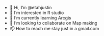 - 👋 Hi, I’m @etahjustin
- 👀 I’m interested in R studio
- 🌱 I’m currently learning Arcgis
- 💞️ I’m looking to collaborate on Map making
- 📫 How to reach me stay just in a gmail.com


<!---
etahjustin/etahjustin is a ✨ special ✨ repository because its `README.md` (this file) appears on your GitHub profile.
You can click the Preview link to take a look at your changes.
--->
